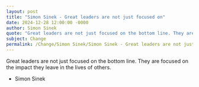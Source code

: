 ```yaml
---
layout: post
title: "Simon Sinek - Great leaders are not just focused on"
date: 2024-12-28 12:00:00 -0000
author: Simon Sinek
quote: "Great leaders are not just focused on the bottom line. They are focused on the impact they leave in the lives of others."
subject: Change
permalink: /Change/Simon Sinek/Simon Sinek - Great leaders are not just focused on
---
```


Great leaders are not just focused on the bottom line. They are focused on the impact they leave in the lives of others.

- Simon Sinek
